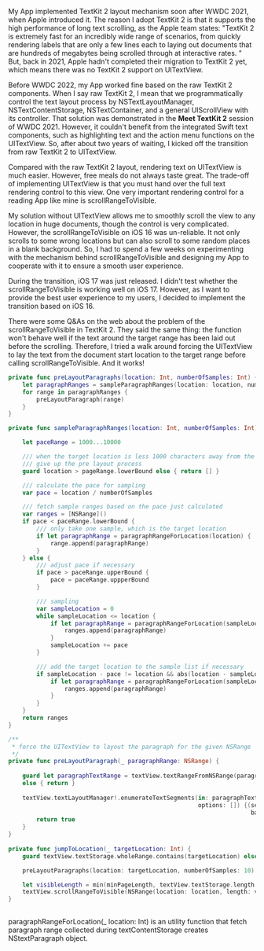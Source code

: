 My App implemented TextKit 2 layout mechanism soon after WWDC 2021, when Apple introduced it. The reason I adopt TextKit 2 is that it supports the high performance of long text scrolling, as the Apple team states: "TextKit 2 is extremely fast for an incredibly wide range of scenarios, from quickly rendering labels that are only a few lines each to laying out documents that are hundreds of megabytes being scrolled through at interactive rates. " But, back in 2021, Apple hadn't completed their migration to TextKit 2 yet, which means there was no TextKit 2 support on UITextView. 

Before WWDC 2022, my App worked fine based on the raw TextKit 2 components. When I say raw TextKit 2, I mean that we programmatically control the text layout process by NSTextLayoutManager, NSTextContentStorage, NSTextContainer, and a general UIScrollView with its controller. That solution was demonstrated in the **Meet TextKit 2** session of WWDC 2021. However, it couldn't benefit from the integrated Swift text components, such as highlighting text and the action menu functions on the UITextView. So, after about two years of waiting, I kicked off the transition from raw TextKit 2 to UITextView.

Compared with the raw TextKit 2 layout, rendering text on UITextView is much easier. However, free meals do not always taste great. The trade-off of implementing UITextView is that you must hand over the full text rendering control to this view. One very important rendering control for a reading App like mine is scrollRangeToVisible.

My solution without UITextView allows me to smoothly scroll the view to any location in huge documents, though the control is very complicated. However, the scrollRangeToVisible on iOS 16 was un-reliable. It not only scrolls to some wrong locations but can also scroll to some random places in a blank background. So, I had to spend a few weeks on experimenting with the mechanism behind scrollRangeToVisible and designing my App to cooperate with it to ensure a smooth user experience.

During the transition, iOS 17 was just released. I didn't test whether the scrollRangeToVisible is working well on iOS 17. However, as I want to provide the best user experience to my users, I decided to implement the transition based on iOS 16.

There were some Q&As on the web about the problem of the scrollRangeToVisible in TextKit 2. They said the same thing: the function won't behave well if the text around the target range has been laid out before the scrolling. Therefore, I tried a walk around forcing the UITextView to lay the text from the document start location to the target range before calling scrollRangeToVisible. And it works!

```swift
private func preLayoutParagraphs(location: Int, numberOfSamples: Int) {
    let paragraphRanges = sampleParagraphRanges(location: location, numberOfSamples: numberOfSamples)
    for range in paragraphRanges {
        preLayoutParagraph(range)
    }
}

private func sampleParagraphRanges(location: Int, numberOfSamples: Int) -> [NSRange] {

    let paceRange = 1000...10000

    /// when the target location is less 1000 characters away from the current location,
    /// give up the pre layout process
    guard location > pageRange.lowerBound else { return [] }

    /// calculate the pace for sampling
    var pace = location / numberOfSamples

    /// fetch sample ranges based on the pace just calculated
    var ranges = [NSRange]()
    if pace < paceRange.lowerBound {
        /// only take one sample, which is the target location
        if let paragraphRange = paragraphRangeForLocation(location) {
            range.append(paragraphRange)
        }
    } else {
        /// adjust pace if necessary
        if pace > paceRange.upperBound {
            pace = paceRange.uppperBound
        }

        /// sampling
        var sampleLocation = 0
        while sampleLocation <= location {
            if let paragraphRange = paragraphRangeForLocation(sampleLocation) {
                ranges.append(paragraphRange)
            }
            sampleLocation += pace
        }

        /// add the target location to the sample list if necessary
        if sampleLocation - pace != location && abs(location - sampleLocation) > paceRange.lowerBound / 10 {
            if let paragraphRange = paragraphRangeForLocation(sampleLocation) {
                ranges.append(paragraphRange)
            }
        }
    }
    return ranges
}

/**
 * force the UITextView to layout the paragraph for the given NSRange
 */
private func preLayoutParagraph(_ paragraphRange: NSRange) {
    
    guard let paragraphTextRange = textView.textRangeFromNSRange(paragraphRange)
    else { return }
    
    textView.textLayoutManager!.enumerateTextSegments(in: paragraphTextRange, type: .highlight,
                                                      options: []) {(segmentTextRange, segmentFragmentFrame,
                                                                     baselinePosition, textContainer) in
        return true
    }
}
    
private func jumpToLocation(_ targetLocation: Int) {
    guard textView.textStorage.wholeRange.contains(targetLocation) else { return }

    preLayoutParagraphs(location: targetLocation, numberOfSamples: 10)

    let visibleLength = min(minPageLength, textView.textStorage.length - location)
    textView.scrollRangeToVisible(NSRange(location: location, length: visibleLength))
}    
            
```

paragraphRangeForLocation(_ location: Int) is an utility function that fetch paragraph range collected during textContentStorage creates NStextParagraph object.
